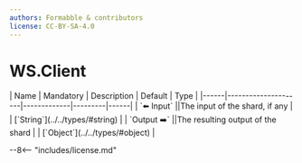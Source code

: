 ```yaml
---
authors: Formabble & contributors
license: CC-BY-SA-4.0
---
```



# WS.Client

<div class="sh-parameters" markdown="1">
| Name | Mandatory | Description | Default | Type |
|------|---------------------|-------------|---------|------|
| `⬅️ Input` ||The input of the shard, if any | | [`String`](../../types/#string) |
| `Output ➡️` ||The resulting output of the shard | | [`Object`](../../types/#object) |

</div>



--8<-- "includes/license.md"

